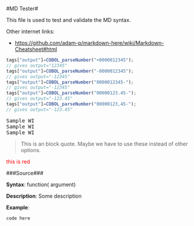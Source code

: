#MD Tester#

This file is used to test and validate the MD syntax.

Other internet links:

* https://github.com/adam-p/markdown-here/wiki/Markdown-Cheatsheet#html

```javascript
tags["output"]=COBOL_parseNumber("+0000012345");
// gives output="12345"
tags["output"]=COBOL_parseNumber("-0000012345");
// gives output="-12345"
tags["output"]=COBOL_parseNumber("0000012345-");
// gives output="-12345"
tags["output"]=COBOL_parseNumber("00000123.45-");
// gives output="-123.45"
tags["output"]=COBOL_parseNumber("00000123,45-");
// gives output="-123.45"
```
<PRE>
Sample WI
Sample WI
Sample WI
</PRE>

> This is an block quote. Maybe we have to use these instead of other options.

<FONT COLOR="red">this is red</FONT>





###Source###

__Syntax__: function( argument) 

__Description__:
Some description

__Example__:
```javascript
code here
```
